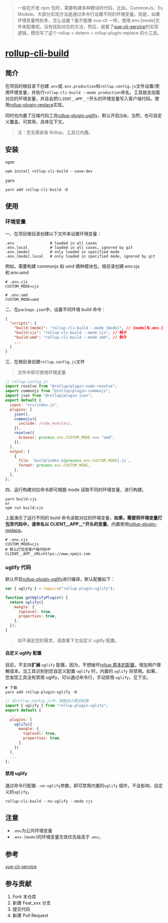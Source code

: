 > 一般在开发 npm 包时，需要构建多种模块的代码，比如，CommonJs、Es Module。大部分实现方法是通过命令行设置不同的环境变量。但是，如果环境变量特别多，怎么设置？能不能像 vue-cli 一样，使用.env.\[mode]文件来配置呢。没有找到对应的方法，然后，就看了[vue-cli-service](https://cli.vuejs.org/guide/cli-service.html#vue-cli-service-serve)的实现逻辑，模仿写了这个 rollup + dotenv + rollup-plugin-replace 的小工具。

# [rollup-cli-build](https://github.com/lirong098/rollup-cli-build)

## 简介

在项目的根目录下创建`.env`或`.env.production`和`rollup.config.js`文件设置/使用环境变量，并执行`rollup-cli-build --mode production`命名，工具就会加载对应的环境变量，并且会把`CLIENT__APP__*`开头的环境变量写入客户端代码。使用[rollup-plugin-replace](https://github.com/rollup/rollup-plugin-replace)实现。

同时也内置了压缩代码工具[rollup-plugin-uglify](https://github.com/TrySound/rollup-plugin-uglify)，默认开启`压缩`，当然，也可自定义覆盖，可禁用，具体见下文。

> 注：您无需安装 Rollup，工具已内置。

## 安装

npm

```base
npm install rollup-cli-build --save-dev
```

yarn

```base
yarn add rollup-cli-build -D
```

## 使用

### 环境变量

一、在项目根目录创建以下文件来设置环境变量：

```base
.env                # loaded in all cases
.env.local          # loaded in all cases, ignored by git
.env.[mode]         # only loaded in specified mode
.env.[mode].local   # only loaded in specified mode, ignored by git
```

例如，需要构建 commonjs 和 umd 俩种模块包，根目录创建.env.cjs 和.env.umd

```dotenv
# .env.cjs
CUSTOM_MODE=cjs
```

```dotenv
# .env.umd
CUSTOM_MODE=umd
```

二、在`package.json`中，设置不同环境 build 命令：

```json
{
  "scripts": {
    "build:[mode]": "rollup-cli-build --mode [mode]", // [mode]与.env.[mode]保持一致
    "build:cjs": "rollup-cli-build --mode cjs", // 例子
    "build:umd": "rollup-cli-build --mode umd", // 例子
    ...
  }
}
```

三、在根目录创建`rollup.config.js`文件

> 文件中即可使用环境变量

```js
// rollup.config.js
import resolve from "@rollup/plugin-node-resolve";
import commonjs from "@rollup/plugin-commonjs";
import json from "@rollup/plugin-json";
export default {
  input: "src/index.js",
  plugins: [
    json(),
    commonjs({
      include: /node_modules/,
    }),
    resolve({
      browser: process.env.CUSTOM_MODE === "umd",
    }),
  ],
  output: [
    {
      file: `build/index.${process.env.CUSTOM_MODE}.js`,
      format: process.env.CUSTOM_MODE,
    },
  ],
};
```

四、运行构建对应命令即可根据 mode 读取不同的环境变量，进行构建。

```base
yarn build:cjs
or
npm run build:cjs
```

上面演示了运行不同的 build 命令读取对应的环境变量，**如果，需要将环境变量打包至代码中，请命名以 CLIENT\_\_APP\_\_\*开头的变量**。内置使用[rollup-plugin-replace](https://github.com/rollup/rollup-plugin-replace)。

```dotenv
# .env.cjs
CUSTOM_MODE=cjs
# 默认打包至客户端代码中
CLIENT__APP__URL=https://www.npmjs.com
```

### uglify 代码

默认开启[rollup-plugin-uglify](https://github.com/TrySound/rollup-plugin-uglify)进行编译，默认配置如下：

```js
var { uglify } = require("rollup-plugin-uglify");

function getUglifyPlugin() {
  return uglify({
    mangle: {
      toplevel: true,
      properties: true,
    },
  });
}
```

> 如不满足您的需求，请查看下文自定义 uglify 配置。

#### 自定义 uglify 配置

目前，不支持**扩展** `uglify` 配置，因为，不想破坏[rollup 原本的配置](https://rollupjs.org/configuration-options/)，增加用户理解成本。当工具识别到您自定义配置 `uglify` 时，内置的 `uglify` 将禁用。如果，您发现工具没有禁用 uglify，可以通过命令行，手动禁用 `uglify`，见下文。

```base
# 下载
yarn add rollup-plugin-uglify -D
```

```js
// 在rollup.config.js中，根据自己需求配置
import { uglify } from "rollup-plugin-uglify";
export default {
  ...
  plugins: [
    uglify({
      mangle: {
        toplevel: true,
        properties: true,
      },
    })
  ],
  ...
};
```

#### 禁用 uglify

通过命令行配置`--no-uglify`参数，即可禁用内置的`uglify` 插件，不会影响，自定义的`uglify`。

```base
rollup-cli-build --no-uglify --mode cjs
```

## 注意

- `.env`为公共环境变量
- `.env.[mode]`的环境变量生效优先级高于`.env`，

## 参考

[vue-cli-service](https://cli.vuejs.org/guide/cli-service.html#vue-cli-service-serve)

## 参与贡献

1.  Fork 本仓库
2.  新建 Feat_xxx 分支
3.  提交代码
4.  新建 Pull Request
